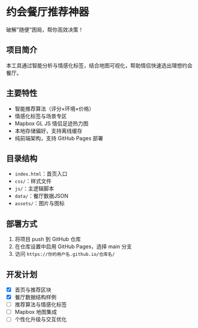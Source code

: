 # 约会餐厅推荐神器

破解"随便"困局，帮你高效决策！

## 项目简介
本工具通过智能分析与情感化标签，结合地图可视化，帮助情侣快速选出理想约会餐厅。

## 主要特性
- 智能推荐算法（评分×环境×价格）
- 情感化标签与场景专区
- Mapbox GL JS 情侣足迹热力图
- 本地存储偏好，支持离线缓存
- 纯前端架构，支持 GitHub Pages 部署

## 目录结构
- `index.html`：首页入口
- `css/`：样式文件
- `js/`：主逻辑脚本
- `data/`：餐厅数据JSON
- `assets/`：图片与图标

## 部署方式
1. 将项目 push 到 GitHub 仓库
2. 在仓库设置中启用 GitHub Pages，选择 main 分支
3. 访问 `https://你的用户名.github.io/仓库名/`

## 开发计划
- [x] 首页与推荐区块
- [x] 餐厅数据结构样例
- [ ] 推荐算法与情感化标签
- [ ] Mapbox 地图集成
- [ ] 个性化升级与交互优化 